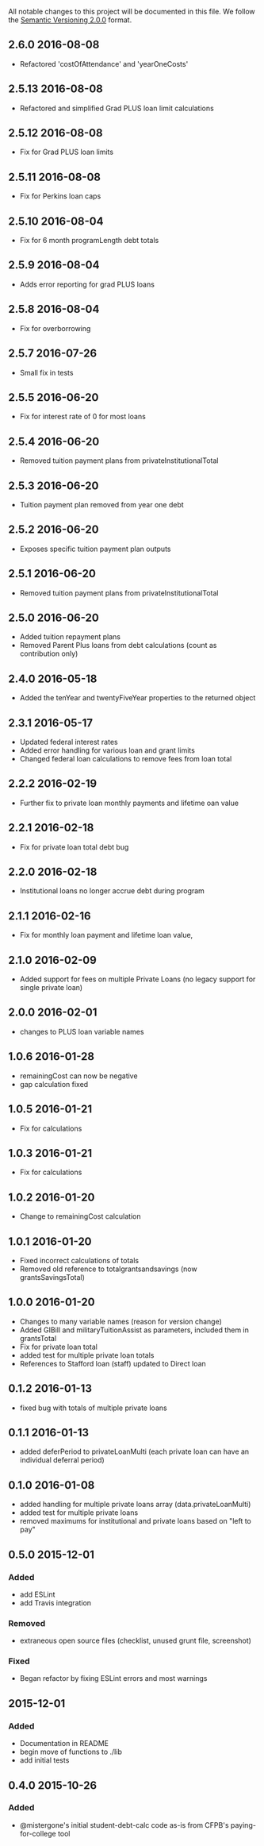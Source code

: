 All notable changes to this project will be documented in this file.
We follow the [Semantic Versioning 2.0.0](http://semver.org/) format.

## 2.6.0 2016-08-08
- Refactored 'costOfAttendance' and 'yearOneCosts'

## 2.5.13 2016-08-08
- Refactored and simplified Grad PLUS loan limit calculations

## 2.5.12 2016-08-08
- Fix for Grad PLUS loan limits

## 2.5.11 2016-08-08
- Fix for Perkins loan caps

## 2.5.10 2016-08-04
- Fix for 6 month programLength debt totals

## 2.5.9 2016-08-04
- Adds error reporting for grad PLUS loans

## 2.5.8 2016-08-04
- Fix for overborrowing

## 2.5.7 2016-07-26
- Small fix in tests

## 2.5.5 2016-06-20
- Fix for interest rate of 0 for most loans

## 2.5.4 2016-06-20
- Removed tuition payment plans from privateInstitutionalTotal

## 2.5.3 2016-06-20
- Tuition payment plan removed from year one debt

## 2.5.2 2016-06-20
- Exposes specific tuition payment plan outputs

## 2.5.1 2016-06-20
- Removed tuition payment plans from privateInstitutionalTotal

## 2.5.0 2016-06-20
- Added tuition repayment plans
- Removed Parent Plus loans from debt calculations (count as contribution only)

## 2.4.0 2016-05-18
- Added the tenYear and twentyFiveYear properties to the returned object

## 2.3.1 2016-05-17
- Updated federal interest rates
- Added error handling for various loan and grant limits
- Changed federal loan calculations to remove fees from loan total

## 2.2.2 2016-02-19
- Further fix to private loan monthly payments and lifetime oan value

## 2.2.1 2016-02-18
- Fix for private loan total debt bug

## 2.2.0 2016-02-18
- Institutional loans no longer accrue debt during program

## 2.1.1 2016-02-16
- Fix for monthly loan payment and lifetime loan value,

## 2.1.0 2016-02-09
- Added support for fees on multiple Private Loans (no legacy support for single private loan)

## 2.0.0 2016-02-01
- changes to PLUS loan variable names

## 1.0.6 2016-01-28
- remainingCost can now be negative
- gap calculation fixed

## 1.0.5 2016-01-21
- Fix for calculations

## 1.0.3 2016-01-21
- Fix for calculations

## 1.0.2 2016-01-20
- Change to remainingCost calculation

## 1.0.1 2016-01-20
- Fixed incorrect calculations of totals
- Removed old reference to totalgrantsandsavings (now grantsSavingsTotal)

## 1.0.0 2016-01-20
- Changes to many variable names (reason for version change)
- Added GIBill and militaryTuitionAssist as parameters, included them in grantsTotal
- Fix for private loan total
- added test for multiple private loan totals
- References to Stafford loan (staff) updated to Direct loan

## 0.1.2 2016-01-13
- fixed bug with totals of multiple private loans

## 0.1.1 2016-01-13
- added deferPeriod to privateLoanMulti (each private loan can have an individual deferral period)

## 0.1.0 2016-01-08
- added handling for multiple private loans array (data.privateLoanMulti)
- added test for multiple private loans
- removed maximums for institutional and private loans based on "left to pay"

## 0.5.0 2015-12-01

### Added
- add ESLint
- add Travis integration

### Removed
- extraneous open source files (checklist, unused grunt file, screenshot)

### Fixed
- Began refactor by fixing ESLint errors and most warnings


## 2015-12-01

### Added
- Documentation in README
- begin move of functions to ./lib
- add initial tests


## 0.4.0 2015-10-26

### Added
- @mistergone's initial student-debt-calc code as-is from CFPB's paying-for-college tool

